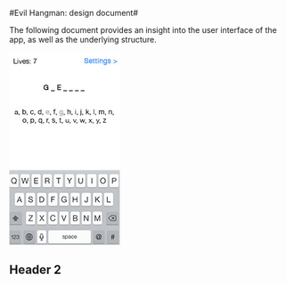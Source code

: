 #Evil Hangman: design document#

The following document provides an insight into the user interface of the app, as well as the underlying structure.

![Alt text](MainView.jpg)

## Header 2 ##
